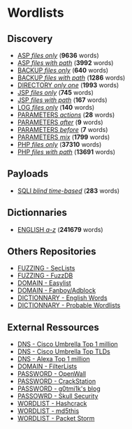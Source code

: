 # Wordlists


## Discovery

 * [ASP *files only*](./discovery/asp_files_only.txt) (**9636** words)
 * [ASP *files with path*](./discovery/asp_files_with_path.txt) (**3992** words)
 * [BACKUP *files only*](./discovery/backup_files_only.txt) (**640** words)
 * [BACKUP *files with path*](./discovery/backup_files_with_path.txt) (**1286** words)
 * [DIRECTORY *only one*](./discovery/directory_only_one.small.txt) (**1993** words)
 * [JSP *files only*](./discovery/jsp_files_only.txt) (**745** words)
 * [JSP *files with path*](./discovery/jsp_files_with_path.txt) (**167** words)
 * [LOG *files only*](./discovery/log_files_only.txt) (**140** words)
 * [PARAMETERS *actions*](./discovery/parameters_actions.txt) (**28** words)
 * [PARAMETERS *after*](./discovery/parameters_after.txt) (**9** words)
 * [PARAMETERS *before*](./discovery/parameters_before.txt) (**7** words)
 * [PARAMETERS *mix*](./discovery/parameters_mix.txt) (**1799** words)
 * [PHP *files only*](./discovery/php_files_only.txt) (**37310** words)
 * [PHP *files with path*](./discovery/php_files_with_path.txt) (**13691** words)

## Payloads

 * [SQLI *blind time-based*](./payloads/sqli_blind_time-based.txt) (**283** words)

## Dictionnaries

 * [ENGLISH *a-z*](./dictionnaries/english_a-z.txt) (**241679** words)


## Others Repositories

 * [FUZZING - SecLists](https://github.com/danielmiessler/SecLists)
 * [FUZZING - FuzzDB](https://github.com/fuzzdb-project/fuzzdb/)
 * [DOMAIN - Easylist](https://github.com/easylist/easylist)
 * [DOMAIN - Fanboy/Adblock](https://github.com/ryanbr/fanboy-adblock)
 * [DICTIONNARY - English Words](https://github.com/dwyl/english-words)
 * [DICTIONNARY - Probable Wordlists](https://github.com/berzerk0/Probable-Wordlists)

## External Ressources

 * [DNS - Cisco Umbrella Top 1 million](http://s3-us-west-1.amazonaws.com/umbrella-static/top-1m.csv.zip)
 * [DNS - Cisco Umbrella Top TLDs](http://s3-us-west-1.amazonaws.com/umbrella-static/top-1m-TLD.csv.zip)
 * [DNS - Alexa Top 1 million](http://s3.amazonaws.com/alexa-static/top-1m.csv.zip)
 * [DOMAIN - FilterLists](https://filterlists.com/)
 * [PASSWORD - OpenWall](http://www.openwall.com/wordlists/)
 * [PASSWORD - CrackStation](https://crackstation.net/buy-crackstation-wordlist-password-cracking-dictionary.htm)
 * [PASSWORD - g0tmi1k's blog](http://blog.g0tmi1k.com/2011/06/dictionaries-wordlists/)
 * [PASSOWRD - Skull Security](https://wiki.skullsecurity.org/Passwords)
 * [WORDLIST - Hashcrack](http://hashcrack.blogspot.ch/p/wordlist-downloads_29.html)
 * [WORDLIST - md5this](http://www.md5this.com/tools/wordlists.html)
 * [WORDLIST - Packet Storm](https://packetstormsecurity.com/Crackers/wordlists/)

